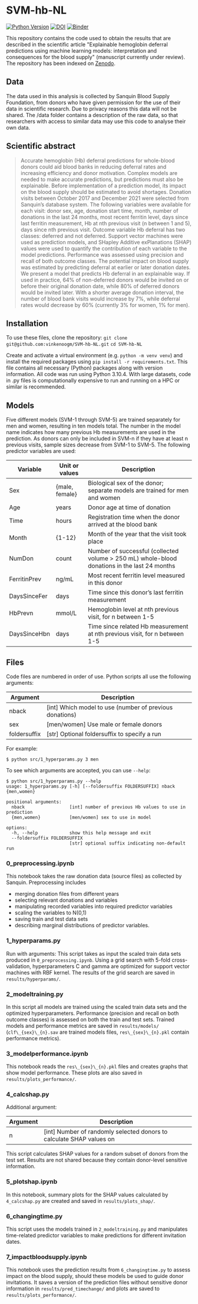 # SVM-hb-NL

[![Python Version](https://img.shields.io/badge/Python-3.10-blue)](https://python.org)
[![DOI](https://zenodo.org/badge/511832055.svg)][Zenodo]
[![Binder](https://mybinder.org/badge_logo.svg)](https://mybinder.org/v2/gh/vinkenoogm/SVM-hb-NL/HEAD)

This repository contains the code used to obtain the results that are described
in the scientific article "Explainable hemoglobin deferral predictions using
machine learning models: interpretation and consequences for the blood supply"
(manuscript currently under review). The repository has been indexed on [Zenodo].


## Data 
The data used in this analysis is collected by Sanquin Blood Supply Foundation,
from donors who have given permission for the use of their data in scientific
research. Due to privacy reasons this data will not be shared. The /data folder
contains a description of the raw data, so that researchers with access to
similar data may use this code to analyse their own data.

## Scientific abstract
> Accurate hemoglobin (Hb) deferral predictions for whole-blood donors could aid
> blood banks in reducing deferral rates and increasing efficiency and donor
> motivation. Complex models are needed to make accurate predictions, but
> predictions must also be explainable. Before implementation of a prediction
> model, its impact on the blood supply should be estimated to avoid shortages.
> Donation visits between October 2017 and December 2021 were selected from
> Sanquin’s database system. The following variables were available for each
> visit: donor sex, age, donation start time, month, number of donations in the
> last 24 months, most recent ferritin level, days since last ferritin
> measurement, Hb at nth previous visit (n between 1 and 5), days since nth
> previous visit. Outcome variable Hb deferral has two classes: deferred and not
> deferred. Support vector machines were used as prediction models, and SHapley
> Additive exPlanations (SHAP) values were used to quantify the contribution of
> each variable to the model predictions. Performance was assessed using
> precision and recall of both outcome classes. The potential impact on blood
> supply was estimated by predicting deferral at earlier or later donation dates.
> We present a model that predicts Hb deferral in an explainable way. If used in
> practice, 64% of non-deferred donors would be invited on or before their
> original donation date, while 80% of deferred donors would be invited later.
> With a shorter average donation interval, the number of blood bank visits
> would increase by 7%, while deferral rates would decrease by 60% (currently
> 3% for women, 1% for men).

## Installation
To use these files, clone the repository:
`git clone git@github.com:vinkenoogm/SVM-hb-NL.git`
`cd SVM-hb-NL`

Create and activate a virtual environment (e.g. `python -m venv venv`) and install the required packages using `pip install -r requirements.txt`. 
This file contains all necessary (Python) packages along with version information. All code was run using Python 3.10.4. With large datasets, 
code in .py files is computationally expensive to run and running on a HPC or similar is recommended. 

## Models
Five different models (SVM-1 through SVM-5) are trained separately for men and
women, resulting in ten models total. The number in the model name indicates how
many previous Hb measurements are used in the prediction. As donors can only be
included in SVM-n if they have at least n previous visits, sample sizes decrease
from SVM-1 to SVM-5. The following predictor variables are used:

Variable	 | Unit or values |	Description
-------------|----------------|----------------------------------------------------------------------------------------------
Sex	         | {male, female} |	Biological sex of the donor; separate models are trained for men and women
Age          | years          |	Donor age at time of donation
Time         | hours          |	Registration time when the donor arrived at the blood bank
Month        | {1-12}         |	Month of the year that the visit took place
NumDon       | count          |	Number of successful (collected volume > 250 mL) whole-blood donations in the last 24 months
FerritinPrev | ng/mL          |	Most recent ferritin level measured in this donor
DaysSinceFer | days           |	Time since this donor’s last ferritin measurement
HbPrevn      | mmol/L         |	Hemoglobin level at nth previous visit, for n between 1-5
DaysSinceHbn | days	          | Time since related Hb measurement at nth previous visit, for n between 1-5


## Files
Code files are numbered in order of use. Python scripts all use the following arguments:

Argument     | Description
-------------|--------------------------------------------------------
nback        | [int] Which model to use (number of previous donations)
sex          | [men/women] Use male or female donors
foldersuffix | [str] Optional foldersuffix to specify a run 

For example:

```
$ python src/1_hyperparams.py 3 men
```

To see which arguments are accepted, you can use `--help`:

```
$ python src/1_hyperparams.py --help
usage: 1_hyperparams.py [-h] [--foldersuffix FOLDERSUFFIX] nback {men,women}

positional arguments:
  nback                 [int] number of previous Hb values to use in prediction
  {men,women}           [men/women] sex to use in model

options:
  -h, --help            show this help message and exit
  --foldersuffix FOLDERSUFFIX
                        [str] optional suffix indicating non-default run
```

### 0_preprocessing.ipynb
This notebook takes the raw donation data (source files) as collected by Sanquin.
Preprocessing includes
- merging donation files from different years
- selecting relevant donations and variables
- manipulating recorded variables into required predictor variables
- scaling the variables to N(0,1)
- saving train and test data sets
- describing marginal distributions of predictor variables.

### 1_hyperparams.py
Run with arguments: 
This script takes as input the scaled train data sets produced in
`0_preprocessing.ipynb`. Using a grid search with 5-fold cross-validation,
hyperparameters C and gamma are optimized for support vector machines with RBF
kernel. The results of the grid search are saved in `results/hyperparams/`.

### 2_modeltraining.py
In this script all models are trained using the scaled train data sets and the
optimized hyperparameters. Performance (precision and recall on both outcome
classes) is assessed on both the train and test sets. Trained models and
performance metrics are saved in `results/models/` (`clf\_{sex}\_{n}.sav` are
trained models files, `res\_{sex}\_{n}.pkl` contain performance metrics).

### 3_modelperformance.ipynb
This notebook reads the `res\_{sex}\_{n}.pkl` files and creates graphs that show
model performance. These plots are also saved in `results/plots_performance/`.

### 4_calcshap.py
Additional argument:

Argument     | Description
-------------|---------------------------------------------------------------------
n            | [int] Number of randomly selected donors to calculate SHAP values on

This script calculates SHAP values for a random subset of donors from the test
set. Results are not shared because they contain donor-level sensitive information.

### 5_plotshap.ipynb
In this notebook, summary plots for the SHAP values calculated by
`4_calcshap.py` are created and saved in `results/plots_shap/`.

### 6_changingtime.py
This script uses the models trained in `2_modeltraining.py` and manipulates
time-related predictor variables to make predictions for different invitation
dates.

### 7_impactbloodsupply.ipynb
This notebook uses the prediction results from `6_changingtime.py` to assess
impact on the blood supply, should these models be used to guide donor
invitations. It saves a version of the prediction files without sensitive donor
information in `results/pred_timechange/` and plots are saved to
`results/plots_performance/`.

[Zenodo]: https://zenodo.org/badge/latestdoi/511832055

